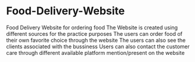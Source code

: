 # Food-Delivery-Website
Food Delivery Website for ordering food
The Website is created using different sources for the practice purposes
The users can order food of their own favorite choice through the website 
The users can also see the clients associated with the bussiness
Users can also contact the customer care through different available platform mention/present on the website
